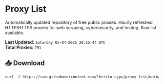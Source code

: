 # Proxy List

Automatically updated repository of free public proxies. Hourly refreshed HTTP/HTTPS proxies for web scraping, cybersecurity, and testing. Raw list available.

**Last Updated:** `Saturday 05-04-2025 20:15:44 UTC`  
**Total Proxies:** `791`

## 📥 Download
```bash
curl -O https://raw.githubusercontent.com/theriturajps/proxy-list/main/proxies.txt
